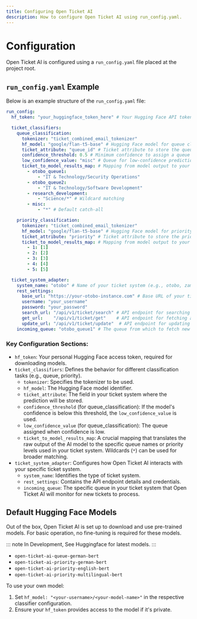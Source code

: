 ```yaml
---
title: Configuring Open Ticket AI
description: How to configure Open Ticket AI using run_config.yaml.
---
```


# Configuration

Open Ticket AI is configured using a `run_config.yaml` file placed at the project root.

## `run_config.yaml` Example

Below is an example structure of the `run_config.yaml` file:

```yaml
run_config:
  hf_token: "your_huggingface_token_here" # Your Hugging Face API token

  ticket_classifiers:
    queue_classification:
      tokenizer: "ticket_combined_email_tokenizer"
      hf_model: "google/flan-t5-base" # Hugging Face model for queue classification
      ticket_attribute: "queue_id" # Ticket attribute to store the queue
      confidence_threshold: 0.5 # Minimum confidence to assign a queue
      low_confidence_value: "misc" # Queue for low-confidence predictions
      ticket_to_model_results_map: # Mapping from model output to your ticket system queues
        - otobo_queue1:
            - "IT & Technology/Security Operations"
        - otobo_queue2:
            - "IT & Technology/Software Development"
        - research_development:
            - "Science/*" # Wildcard matching
        - misc:
            - "*" # Default catch-all

    priority_classification:
      tokenizer: "ticket_combined_email_tokenizer"
      hf_model: "google/flan-t5-base" # Hugging Face model for priority classification
      ticket_attribute: "priority" # Ticket attribute to store the priority
      ticket_to_model_results_map: # Mapping from model output to your priority levels
        - 1: [1]
        - 2: [2]
        - 3: [3]
        - 4: [4]
        - 5: [5]

  ticket_system_adapter:
    system_name: "otobo" # Name of your ticket system (e.g., otobo, zammad)
    rest_settings:
      base_url: "https://your-otobo-instance.com" # Base URL of your ticket system's API
      username: "your_username"
      password: "your_password"
      search_url: "/api/v1/ticket/search" # API endpoint for searching tickets
      get_url:    "/api/v1/ticket/get"    # API endpoint for fetching a ticket
      update_url: "/api/v1/ticket/update"  # API endpoint for updating a ticket
    incoming_queue: "otobo_queue1" # The queue from which to fetch new tickets
```

### Key Configuration Sections:

*   `hf_token`: Your personal Hugging Face access token, required for downloading models.
*   `ticket_classifiers`: Defines the behavior for different classification tasks (e.g., queue, priority).
    *   `tokenizer`: Specifies the tokenizer to be used.
    *   `hf_model`: The Hugging Face model identifier.
    *   `ticket_attribute`: The field in your ticket system where the prediction will be stored.
    *   `confidence_threshold` (for queue_classification): If the model's confidence is below this threshold, the `low_confidence_value` is used.
    *   `low_confidence_value` (for queue_classification): The queue assigned when confidence is low.
    *   `ticket_to_model_results_map`: A crucial mapping that translates the raw output of the AI model to the specific queue names or priority levels used in your ticket system. Wildcards (`*`) can be used for broader matching.
*   `ticket_system_adapter`: Configures how Open Ticket AI interacts with your specific ticket system.
    *   `system_name`: Identifies the type of ticket system.
    *   `rest_settings`: Contains the API endpoint details and credentials.
    *   `incoming_queue`: The specific queue in your ticket system that Open Ticket AI will monitor for new tickets to process.

## Default Hugging Face Models

Out of the box, Open Ticket AI is set up to download and use pre-trained models. For basic operation, no fine-tuning is required for these models.

::: note
In Development, See Huggingface for latest models.
:::

*   `open-ticket-ai-queue-german-bert`
*   `open-ticket-ai-priority-german-bert`
*   `open-ticket-ai-priority-english-bert`
*   `open-ticket-ai-priority-multilingual-bert`

To use your own model:
1.  Set `hf_model: "<your-username>/<your-model-name>"` in the respective classifier configuration.
2.  Ensure your `hf_token` provides access to the model if it's private.
